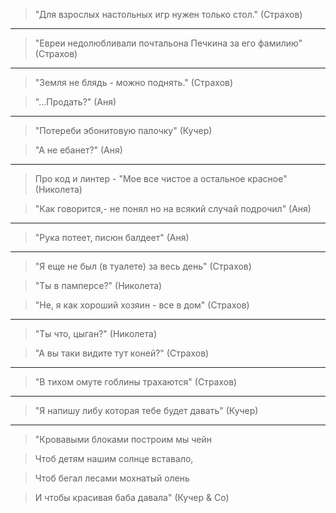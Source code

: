 > "Для взрослых настольных игр нужен только стол." (Страхов)

---

> "Евреи недолюбливали почтальона Печкина за его фамилию" (Страхов)

---

> "Земля не блядь - можно поднять." (Страхов)

> "...Продать?" (Аня)

---

> "Потереби эбонитовую палочку" (Кучер)

> "А не ебанет?" (Аня)

---

> Про код и линтер - "Мое все чистое а остальное красное" (Николета)

> "Как говорится,- не понял но на всякий случай подрочил" (Аня)

---

> "Рука потеет, писюн балдеет" (Аня)

---

> "Я еще не был (в туалете) за весь день" (Страхов)

> "Ты в памперсе?" (Николета)

> "Не, я как хороший хозяин - все в дом" (Страхов)

---

> "Ты что, цыган?" (Николета)

> "А вы таки видите тут коней?" (Страхов)

---

> "В тихом омуте гоблины трахаются" (Страхов)

---

> "Я напишу либу которая тебе будет давать" (Кучер)

---

> "Кровавыми блоками построим мы чейн

> Чтоб детям нашим солнце вставало,

> Чтоб бегал лесами мохнатый олень

> И чтобы красивая баба давала" (Кучер & Co)
